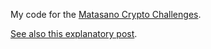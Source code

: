 My code for the [Matasano Crypto Challenges](http://cryptopals.com/).

[See also this explanatory post](https://blog.pinboard.in/2013/04/the_matasano_crypto_challenges/).


